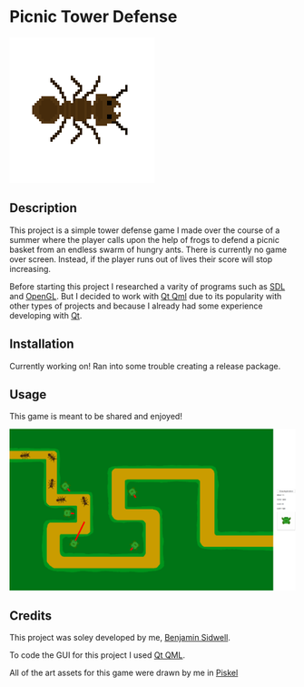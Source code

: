 # Picnic Tower Defense

![A brown ant with 2 atenna](assets/ant.png)

## Description

This project is a simple tower defense game I made over the course of a summer where the player calls upon the help of frogs to defend a picnic basket from an endless swarm of hungry ants. There is currently no game over screen. Instead, if the player runs out of lives their score will stop increasing. 

Before starting this project I researched a varity of programs such as [SDL](https://www.libsdl.org) and [OpenGL](https://www.opengl.org). But I decided to work with [Qt Qml](https://doc.qt.io/qt-6/qtqml-index.html) due to its popularity with other types of projects and because I already had some experience developing with [Qt](https://www.qt.io).

## Installation

Currently working on! Ran into some trouble creating a release package. 

## Usage

This game is meant to be shared and enjoyed! 

![Screenshot of someone playing Picnic Tower Defense on wave 13](assets/gameStateExample.png)

## Credits

This project was soley developed by me, [Benjamin Sidwell](https://github.com/bensidwell).

To code the GUI for this project I used [Qt QML]([https://doc.qt.io/qt-6/qtqml-index.html](https://doc.qt.io/qt-6/qtqml-index.html)).

All of the art assets for this game were drawn by me in [Piskel](https://www.piskelapp.com)

